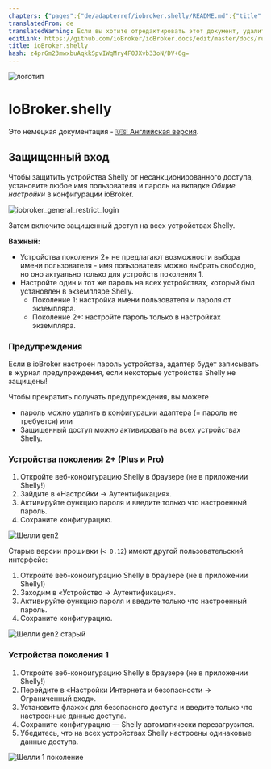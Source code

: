 ```yaml
---
chapters: {"pages":{"de/adapterref/iobroker.shelly/README.md":{"title":{"de":"ioBroker.shelly"},"content":"de/adapterref/iobroker.shelly/README.md"},"de/adapterref/iobroker.shelly/protocol-coap.md":{"title":{"de":"ioBroker.shelly"},"content":"de/adapterref/iobroker.shelly/protocol-coap.md"},"de/adapterref/iobroker.shelly/protocol-mqtt.md":{"title":{"de":"ioBroker.shelly"},"content":"de/adapterref/iobroker.shelly/protocol-mqtt.md"},"de/adapterref/iobroker.shelly/restricted-login.md":{"title":{"de":"ioBroker.shelly"},"content":"de/adapterref/iobroker.shelly/restricted-login.md"},"de/adapterref/iobroker.shelly/state-changes.md":{"title":{"de":"ioBroker.shelly"},"content":"de/adapterref/iobroker.shelly/state-changes.md"},"de/adapterref/iobroker.shelly/faq.md":{"title":{"de":"ioBroker.shelly"},"content":"de/adapterref/iobroker.shelly/faq.md"},"de/adapterref/iobroker.shelly/debug.md":{"title":{"de":"ioBroker.shelly"},"content":"de/adapterref/iobroker.shelly/debug.md"}}}
translatedFrom: de
translatedWarning: Если вы хотите отредактировать этот документ, удалите поле «translatedFrom», в противном случае этот документ будет снова автоматически переведен
editLink: https://github.com/ioBroker/ioBroker.docs/edit/master/docs/ru/adapterref/iobroker.shelly/restricted-login.md
title: ioBroker.shelly
hash: z4prGm23mwxbuAqkkSpvIWqMry4F0JXvb33oN/DV+6g=
---
```

![логотип](../../../de/admin/shelly.png)

# IoBroker.shelly
Это немецкая документация - [🇺🇸 Английская версия](../en/restricted-login.md).

## Защищенный вход
Чтобы защитить устройства Shelly от несанкционированного доступа, установите любое имя пользователя и пароль на вкладке *Общие настройки* в конфигурации ioBroker.

![iobroker_general_restrict_login](../../../de/adapterref/iobroker.shelly/img/iobroker_general_restrict_login.png)

Затем включите защищенный доступ на всех устройствах Shelly.

**Важный:**

- Устройства поколения 2+ не предлагают возможности выбора имени пользователя - имя пользователя можно выбрать свободно, но оно актуально только для устройств поколения 1.
- Настройте один и тот же пароль на всех устройствах, который был установлен в экземпляре Shelly.
    - Поколение 1: настройка имени пользователя и пароля от экземпляра.
    - Поколение 2+: настройте пароль только в настройках экземпляра.

### Предупреждения
Если в ioBroker настроен пароль устройства, адаптер будет записывать в журнал предупреждения, если некоторые устройства Shelly не защищены!

Чтобы прекратить получать предупреждения, вы можете

- пароль можно удалить в конфигурации адаптера (= пароль не требуется) или
- Защищенный доступ можно активировать на всех устройствах Shelly.

### Устройства поколения 2+ (Plus и Pro)
1. Откройте веб-конфигурацию Shelly в браузере (не в приложении Shelly!)
2. Зайдите в «Настройки -> Аутентификация».
3. Активируйте функцию пароля и введите только что настроенный пароль.
4. Сохраните конфигурацию.

![Шелли gen2](../../../de/adapterref/iobroker.shelly/img/shelly_restrict_login-gen2.png)

Старые версии прошивки (`< 0.12`) имеют другой пользовательский интерфейс:

1. Откройте веб-конфигурацию Shelly в браузере (не в приложении Shelly!)
2. Заходим в «Устройство -> Аутентификация».
3. Активируйте функцию пароля и введите только что настроенный пароль.
4. Сохраните конфигурацию.

![Шелли gen2 старый](../../../de/adapterref/iobroker.shelly/img/shelly_restrict_login-gen2-old.png)

### Устройства поколения 1
1. Откройте веб-конфигурацию Shelly в браузере (не в приложении Shelly!)
2. Перейдите в «Настройки Интернета и безопасности -> Ограниченный вход».
3. Установите флажок для безопасного доступа и введите только что настроенные данные доступа.
4. Сохраните конфигурацию — Shelly автоматически перезагрузится.
5. Убедитесь, что на всех устройствах Shelly настроены одинаковые данные доступа.

![Шелли 1 поколение](../../../de/adapterref/iobroker.shelly/img/shelly_restrict_login-gen1.png)
